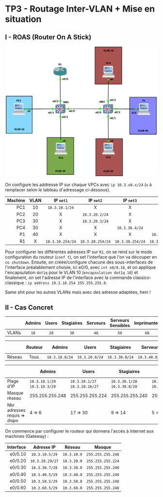 # TP3 - Routage Inter-VLAN + Mise en situation

## I - ROAS (Router On A Stick)

![Infrastructure n°1](images/infra1.PNG)

On configure les addresse IP sur chaque VPCs avec `ip 10.3.x0.x/24` (`x` à remplacer selon le tableau d'adressage ci-dessous).

| Machine | VLAN | IP `net1` | IP `net2` | IP `net3` | IP `netP` |
| ------: | :------: | :------: | :------: | :------: | :------: |
| PC1 | 10 | `10.3.10.1/24` | X | X | X |
| PC2 | 20 | X | `10.3.20.2/24` | X | X |
| PC3 | 30 | X | `10.3.20.3/24` | X | X |
| PC4 | 30 | X | X | `10.3.30.4/24` | X |
| P1 | 40 | X | X | X | `10.3.40.1/24` |
| R1 | X | `10.3.10.254/24` | `10.3.20.254/24` | `10.3.30.254/24` | `10.3.40.254/24` |

Pour configurer les différentes adresses IP sur `R1`, on se rend sur le mode configuration du routeur (`conf t`), on set l'interface que l'on va découper en `no shutdown`. Ensuite, on créée/configure chacune des sous-interfaces de l'interface préalablement choisie, ici e0/0, avec `int e0/0.10`, et on applique l'encapsulation `dot1q` pour le VLAN 10 (`encapsulation dot1q 10`) et finalement, on set l'adresse IP de l'interface avec la commande classico-classique : `ip address 10.3.10.254 255.255.255.0`.

Same shit pour les autres VLANs mais avec des adresse adaptées, hein !

## II - Cas Concret

|       | Admins | Users | Stagiaires | Serveurs | Serveurs Sensibles | Imprimantes |
|-------|:------:|:-----:|:----------:|:--------:|:------------------:|:-----------:|
| VLANs | `10`   | `20`  | `30`       | `40`     | `50`               | `60`        |

|        |  Routeur |     Admins     |     Users      |   Stagiaires   |    Serveurs    | Serveurs Sensibles |  Imprimantes   |
|--------|:--------:|:--------------:|:--------------:|:--------------:|:--------------:|:------------------:|:--------------:|
| Réseau |   Tous.  | `10.3.10.0/24` | `10.3.20.0/24` | `10.3.30.0/24` | `10.3.40.0/24` |   `10.3.50.0/24`   | `10.3.60.0/24` |

|                              | Admins                        | Users                          | Stagiaires                    | Serveurs                      | Serveurs Sensibles            | Imprimantes                   |
|------------------------------|-------------------------------|--------------------------------|-------------------------------|-------------------------------|-------------------------------|-------------------------------|
| Plage d'IP                   | `10.3.10.1/29` `10.3.10.3/29` | `10.3.20.1/27` `10.3.20.16/27` | `10.3.30.1/28` `10.3.30.8/28` | `10.3.40.1/29` `10.3.40.4/28` | `10.3.50.1/29` `10.3.50.2/29` | `10.3.60.1/28` `10.3.60.5/29` |
| Masque réseau                | 255.255.255.248               | 255.255.255.224                | 255.255.255.240               | 255.255.255.240               | 255.255.255.248               | 255.255.255.240               |
| Nbr adresses requis => dispo | 4 => 6                        | 17 => 30                       | 9 => 14                       | 5 => 14                       | 2 => 6                        | 6 => 14                       |

On commence par configurer le routeur qui donnera l'accès à internet aux machines (Gateway) :

| Interface |   Adresse IP    |   Réseau    |   Masque          |
|----------:|:---------------:|:-----------:|:-----------------:|
| e0/0.10   | `10.3.10.5/29`  | `10.3.10.0` | `255.255.255.248` |
| e0/0.20   | `10.3.20.29/27` | `10.3.20.0` | `255.255.255.224` |
| e0/0.30   | `10.3.30.7/28`  | `10.3.30.0` | `255.255.255.240` |
| e0/0.40   | `10.3.40.5/29`  | `10.3.40.0` | `255.255.255.248` |
| e0/0.50   | `10.3.50.5/29`  | `10.3.50.0` | `255.255.255.248` |
| e0/0.60   | `10.3.60.5/29`  | `10.3.60.0` | `255.255.255.248` |
